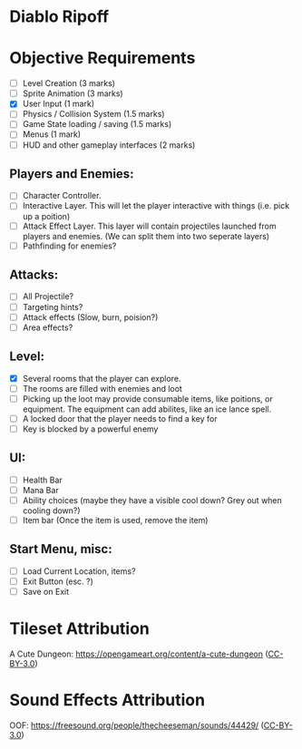# Diablo Ripoff

# Objective Requirements

- [ ] Level Creation (3 marks)
- [ ] Sprite Animation (3 marks)
- [x] User Input (1 mark)
- [ ] Physics / Collision System (1.5 marks)
- [ ] Game State loading / saving (1.5 marks)
- [ ] Menus (1 mark)
- [ ] HUD and other gameplay interfaces (2 marks)

## Players and Enemies:
- [ ] Character Controller. 
- [ ] Interactive Layer. This will let the player interactive with things (i.e. pick up a poition)
- [ ] Attack Effect Layer. This layer will contain projectiles launched from players and enemies. (We can split them into two seperate layers)
- [ ] Pathfinding for enemies? 

## Attacks:
- [ ] All Projectile? 
- [ ] Targeting hints?
- [ ] Attack effects (Slow, burn, poision?)
- [ ] Area effects? 
## Level:
- [x] Several rooms that the player can explore. 
- [ ] The rooms are filled with enemies and loot
- [ ] Picking up the loot may provide consumable items, like poitions, or equipment. The equipment can add abilites, like an ice lance spell.
- [ ] A locked door that the player needs to find a key for
- [ ] Key is blocked by a powerful enemy

## UI:
- [ ] Health Bar
- [ ] Mana Bar
- [ ] Ability choices (maybe they have a visible cool down? Grey out when cooling down?)
- [ ] Item bar (Once the item is used, remove the item)

## Start Menu, misc:
- [ ] Load Current Location, items?
- [ ] Exit Button (esc. ?)
- [ ] Save on Exit
# Tileset Attribution
A Cute Dungeon: https://opengameart.org/content/a-cute-dungeon ([CC-BY-3.0](https://creativecommons.org/licenses/by/3.0/))

# Sound Effects Attribution
OOF: https://freesound.org/people/thecheeseman/sounds/44429/ ([CC-BY-3.0](https://creativecommons.org/licenses/by/3.0/))
